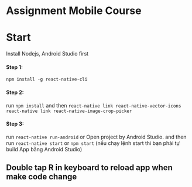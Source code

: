 # Assignment Mobile Course

# Start

Install Nodejs, Android Studio first

#### Step 1:

`npm install -g react-native-cli`

#### Step 2:

run
`npm install`
and then
`react-native link react-native-vector-icons`
`react-native link react-native-image-crop-picker`

#### Step 3:

run `react-native run-android` or Open project by Android Studio.
and then run
`react-native start` or `npm start`
(nếu chạy lệnh start thì bạn phải tự build App bằng Android Studio)

## Double tap R in keyboard to reload app when make code change
